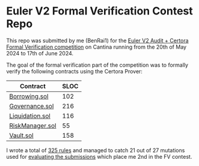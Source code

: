 # Euler V2 Formal Verification Contest Repo

This repo was submitted by me (BenRai1) for the [Euler V2 Audit + Certora Formal Verification competition](https://cantina.xyz/competitions/41306bb9-2bb8-4da6-95c3-66b85e11639f/leaderboard) on Cantina running from the 20th of May 2024 to 17th of June 2024.

The goal of the formal verification part of the competition was to formally verify the following contracts using the Certora Prover:

| Contract                                                                                                                       | SLOC |
| ------------------------------------------------------------------------------------------------------------------------------ | ---- |
| [Borrowing.sol](https://github.com/BenRai1/2024-05-21_euler-vault-cantina-fv/blob/master/src/EVault/modules/Borrowing.sol)     | 102  |
| [Governance.sol](https://github.com/BenRai1/2024-05-21_euler-vault-cantina-fv/blob/master/src/EVault/modules/Governance.sol)   | 216  |
| [Liquidation.sol](https://github.com/BenRai1/2024-05-21_euler-vault-cantina-fv/blob/master/src/EVault/modules/Liquidation.sol) | 116  |
| [RiskManager.sol](https://github.com/BenRai1/2024-05-21_euler-vault-cantina-fv/blob/master/src/EVault/modules/RiskManager.sol) | 55   |
| [Vault.sol](https://github.com/BenRai1/2024-05-21_euler-vault-cantina-fv/blob/master/src/EVault/modules/Vault.sol)             | 158  |

I wrote a total of [325 rules](https://github.com/BenRai1/silo-v2-cantina-fv/tree/main/certora/specs) and managed to catch 21 out of 27 mutations used for [evaluating the submissions](https://docs.google.com/spreadsheets/d/134AlmLXV2gbSRmsgCdK0IRU2qQtL6XhJL4uiOLayn5A/edit?gid=1970712821#gid=1970712821) which place me 2nd in the FV contest.
